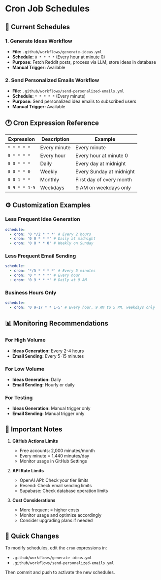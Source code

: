 # Cron Job Schedules

## 📅 Current Schedules

### 1. Generate Ideas Workflow

- **File:** `.github/workflows/generate-ideas.yml`
- **Schedule:** `0 * * * *` (Every hour at minute 0)
- **Purpose:** Fetch Reddit posts, process via LLM, store ideas in database
- **Manual Trigger:** Available

### 2. Send Personalized Emails Workflow

- **File:** `.github/workflows/send-personalized-emails.yml`
- **Schedule:** `* * * * *` (Every minute)
- **Purpose:** Send personalized idea emails to subscribed users
- **Manual Trigger:** Available

## 🕐 Cron Expression Reference

| Expression    | Description  | Example                  |
| ------------- | ------------ | ------------------------ |
| `* * * * *`   | Every minute | Every minute             |
| `0 * * * *`   | Every hour   | Every hour at minute 0   |
| `0 0 * * *`   | Daily        | Every day at midnight    |
| `0 0 * * 0`   | Weekly       | Every Sunday at midnight |
| `0 0 1 * *`   | Monthly      | First day of every month |
| `0 9 * * 1-5` | Weekdays     | 9 AM on weekdays only    |

## ⚙️ Customization Examples

### Less Frequent Idea Generation

```yaml
schedule:
  - cron: '0 */2 * * *' # Every 2 hours
  - cron: '0 0 * * *' # Daily at midnight
  - cron: '0 0 * * 0' # Weekly on Sunday
```

### Less Frequent Email Sending

```yaml
schedule:
  - cron: '*/5 * * * *' # Every 5 minutes
  - cron: '0 * * * *' # Every hour
  - cron: '0 9 * * *' # Daily at 9 AM
```

### Business Hours Only

```yaml
schedule:
  - cron: '0 9-17 * * 1-5' # Every hour, 9 AM to 5 PM, weekdays only
```

## 📊 Monitoring Recommendations

### For High Volume

- **Ideas Generation:** Every 2-4 hours
- **Email Sending:** Every 5-15 minutes

### For Low Volume

- **Ideas Generation:** Daily
- **Email Sending:** Hourly or daily

### For Testing

- **Ideas Generation:** Manual trigger only
- **Email Sending:** Manual trigger only

## 🚨 Important Notes

1. **GitHub Actions Limits**

   - Free accounts: 2,000 minutes/month
   - Every minute = 1,440 minutes/day
   - Monitor usage in GitHub Settings

2. **API Rate Limits**

   - OpenAI API: Check your tier limits
   - Resend: Check email sending limits
   - Supabase: Check database operation limits

3. **Cost Considerations**
   - More frequent = higher costs
   - Monitor usage and optimize accordingly
   - Consider upgrading plans if needed

## 🔧 Quick Changes

To modify schedules, edit the `cron` expressions in:

- `.github/workflows/generate-ideas.yml`
- `.github/workflows/send-personalized-emails.yml`

Then commit and push to activate the new schedules.
